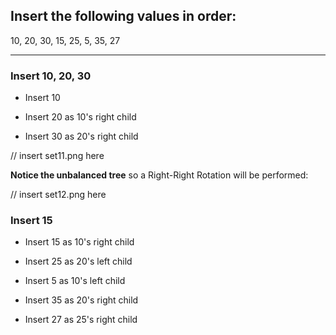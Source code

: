 ## Insert the following values in order:
10, 20, 30, 15, 25, 5, 35, 27

------------------------------------------------------------------------------------
### Insert 10, 20, 30

- Insert 10 

- Insert 20 as 10's right child 

- Insert 30 as 20's right child 

// insert set11.png here

**Notice the unbalanced tree** so a Right-Right Rotation will be performed:

// insert set12.png here

### Insert 15

- Insert 15 as 10's right child

- Insert 25 as 20's left child

- Insert 5 as 10's left child

- Insert 35 as 20's right child

- Insert 27 as 25's right child


